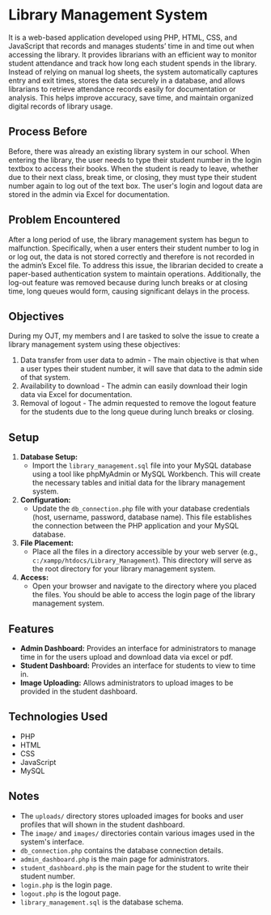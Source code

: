 # Library Management System
It is a web-based application developed using PHP, HTML, CSS, and JavaScript that records and manages students’ time in and time out when accessing the library. It provides librarians with an efficient way to monitor student attendance and track how long each student spends in the library. Instead of relying on manual log sheets, the system automatically captures entry and exit times, stores the data securely in a database, and allows librarians to retrieve attendance records easily for documentation or analysis. This helps improve accuracy, save time, and maintain organized digital records of library usage.

## Process Before
Before, there was already an existing library system in our school. When entering the library, the user needs to type their student number in the login textbox to access their books. When the student is ready to leave, whether due to their next class, break time, or closing, they must type their student number again to log out of the text box. The user's login and logout data are stored in the admin via Excel for documentation.

## Problem Encountered
After a long period of use, the library management system has begun to malfunction. Specifically, when a user enters their student number to log in or log out, the data is not stored correctly and therefore is not recorded in the admin’s Excel file. To address this issue, the librarian decided to create a paper-based authentication system to maintain operations. Additionally, the log-out feature was removed because during lunch breaks or at closing time, long queues would form, causing significant delays in the process.

## Objectives

During my OJT, my members and I are tasked to solve the issue to create a library management system using these objectives:
1. Data transfer from user data to admin - The main objective is that when a user types their student number, it will save that data to the admin side of that system. 
2. Availability to download - The admin can easily download their login data via Excel for documentation.
3. Removal of logout - The admin requested to remove the logout feature for the students due to the long queue during lunch breaks or closing.

## Setup

1.  **Database Setup:**
    - Import the `library_management.sql` file into your MySQL database using a tool like phpMyAdmin or MySQL Workbench. This will create the necessary tables and initial data for the library management system.
2.  **Configuration:**
    - Update the `db_connection.php` file with your database credentials (host, username, password, database name). This file establishes the connection between the PHP application and your MySQL database.
3.  **File Placement:**
    - Place all the files in a directory accessible by your web server (e.g., `c:/xampp/htdocs/Library_Management`). This directory will serve as the root directory for your library management system.
4.  **Access:**
    - Open your browser and navigate to the directory where you placed the files. You should be able to access the login page of the library management system.

## Features

- **Admin Dashboard:** Provides an interface for administrators to manage time in for the users upload and download data via excel or pdf.
- **Student Dashboard:** Provides an interface for students to view to time in.
- **Image Uploading:** Allows administrators to upload images to be provided in the student dashboard.

## Technologies Used

- PHP
- HTML
- CSS
- JavaScript
- MySQL

## Notes

- The `uploads/` directory stores uploaded images for books and user profiles that will shown in the student dashboard.
- The `image/` and `images/` directories contain various images used in the system's interface.
- `db_connection.php` contains the database connection details.
- `admin_dashboard.php` is the main page for administrators.
- `student_dashboard.php` is the main page for the student to write their student number.
- `login.php` is the login page.
- `logout.php` is the logout page.
- `library_management.sql` is the database schema.
